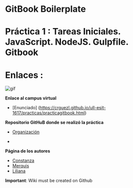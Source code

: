 # GitBook Boilerplate

# Práctica 1 : Tareas Iniciales. JavaScript. NodeJS. Gulpfile. Gitbook

# Enlaces :
![gif](/assets/images/ejemplo.gif)


**Enlace al campus virtual**

* [Enunciado] (https://crguezl.github.io/ull-esit-1617/practicas/practicagitbook.html)

**Repositorio GitHuB donde se realizó la práctica**

* [Organización](https://github.com/ULL-ESIT-SYTW-1617/tareas-iniciales-merquililycony)

*
**Página de los autores**

* [Constanza](http://alu0100673647.github.io)
* [Merquis]()
* [Liliana]()



__Important__: Wiki must be created on Github

